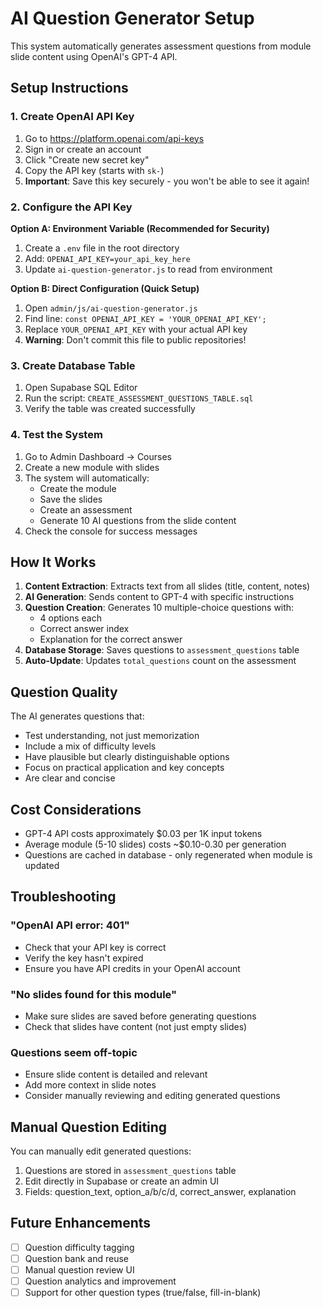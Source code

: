 # AI Question Generator Setup

This system automatically generates assessment questions from module slide content using OpenAI's GPT-4 API.

## Setup Instructions

### 1. Create OpenAI API Key

1. Go to https://platform.openai.com/api-keys
2. Sign in or create an account
3. Click "Create new secret key"
4. Copy the API key (starts with `sk-`)
5. **Important**: Save this key securely - you won't be able to see it again!

### 2. Configure the API Key

**Option A: Environment Variable (Recommended for Security)**
1. Create a `.env` file in the root directory
2. Add: `OPENAI_API_KEY=your_api_key_here`
3. Update `ai-question-generator.js` to read from environment

**Option B: Direct Configuration (Quick Setup)**
1. Open `admin/js/ai-question-generator.js`
2. Find line: `const OPENAI_API_KEY = 'YOUR_OPENAI_API_KEY';`
3. Replace `YOUR_OPENAI_API_KEY` with your actual API key
4. **Warning**: Don't commit this file to public repositories!

### 3. Create Database Table

1. Open Supabase SQL Editor
2. Run the script: `CREATE_ASSESSMENT_QUESTIONS_TABLE.sql`
3. Verify the table was created successfully

### 4. Test the System

1. Go to Admin Dashboard → Courses
2. Create a new module with slides
3. The system will automatically:
   - Create the module
   - Save the slides
   - Create an assessment
   - Generate 10 AI questions from the slide content
4. Check the console for success messages

## How It Works

1. **Content Extraction**: Extracts text from all slides (title, content, notes)
2. **AI Generation**: Sends content to GPT-4 with specific instructions
3. **Question Creation**: Generates 10 multiple-choice questions with:
   - 4 options each
   - Correct answer index
   - Explanation for the correct answer
4. **Database Storage**: Saves questions to `assessment_questions` table
5. **Auto-Update**: Updates `total_questions` count on the assessment

## Question Quality

The AI generates questions that:
- Test understanding, not just memorization
- Include a mix of difficulty levels
- Have plausible but clearly distinguishable options
- Focus on practical application and key concepts
- Are clear and concise

## Cost Considerations

- GPT-4 API costs approximately $0.03 per 1K input tokens
- Average module (5-10 slides) costs ~$0.10-0.30 per generation
- Questions are cached in database - only regenerated when module is updated

## Troubleshooting

### "OpenAI API error: 401"
- Check that your API key is correct
- Verify the key hasn't expired
- Ensure you have API credits in your OpenAI account

### "No slides found for this module"
- Make sure slides are saved before generating questions
- Check that slides have content (not just empty slides)

### Questions seem off-topic
- Ensure slide content is detailed and relevant
- Add more context in slide notes
- Consider manually reviewing and editing generated questions

## Manual Question Editing

You can manually edit generated questions:
1. Questions are stored in `assessment_questions` table
2. Edit directly in Supabase or create an admin UI
3. Fields: question_text, option_a/b/c/d, correct_answer, explanation

## Future Enhancements

- [ ] Question difficulty tagging
- [ ] Question bank and reuse
- [ ] Manual question review UI
- [ ] Question analytics and improvement
- [ ] Support for other question types (true/false, fill-in-blank)

